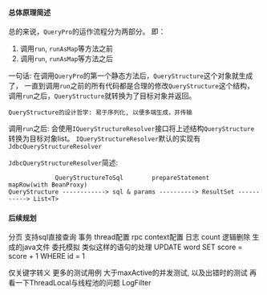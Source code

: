 
#### 总体原理简述

总的来说，`QueryPro`的运作流程分为两部分。
即：
1. 调用`run`, `runAsMap`等方法之前
2. 调用`run`, `runAsMap`等方法之后

一句话: 在调用`QueryPro`的第一个静态方法后，`QueryStructure`这个对象就生成了，
一直到调用`run`之前的所有代码都是合理的修改`QueryStructure`这个结构，
调用`run`之后，`QueryStructure`就转换为了目标对象并返回。

```
QueryStructure的设计哲学: 易于序列化, 以便多端生成，并传输
```

调用`run`之后: 会使用`IQueryStructureResolver`接口将上述结构`QueryStructure`转换为目标对象list。
`IQueryStructureResolver`默认的实现有`JdbcQueryStructureResolver`

`JdbcQueryStructureResolver`简述:
```
             QueryStructureToSql        prepareStatement     mapRow(with BeanProxy)
QueryStructure ------------> sql & params ----------> ResultSet -----------> List<T>
```


#### 后续规划
分页
支持sql直接查询
事务
thread配置
rpc context配置
日志
count
逻辑删除
生成的java文件 委托模拟
类似这样的语句的处理 UPDATE word SET score = score + 1 WHERE id = 1

仅关键字转义
更多的测试用例
大于maxActive的并发测试, 以及出错时的测试
再看一下ThreadLocal与线程池的问题
LogFilter
